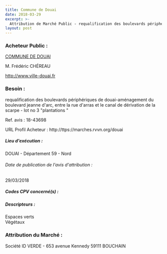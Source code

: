 ```yaml
---
title: Commune de Douai
date: 2018-03-29
excerpt: >-
  Attribution de Marché Public - requalification des boulevards périphériques de douai-aménagement du boulevard jeanne d'arc, entre la rue d'arras et le canal de dérivation de la scarpe - lot no 3 "plantations "
layout: post
---
```


### Acheteur Public : 
<a href="/acheteur-135/siren-215901786"> COMMUNE DE DOUAI</a><br/>

M. Frédéric CHÉREAU




http://www.ville-douai.fr
### Besoin :

requalification des boulevards périphériques de douai-aménagement du boulevard jeanne d'arc, entre la rue d'arras et le canal de dérivation de la scarpe - lot no 3 "plantations "

Ref. avis : 18-43698

URL Profil Acheteur : http://ttps://marches.rvvn.org/douai

##### Lieu d'exécution :

DOUAI - Département 59 - Nord

###### Date de publication de l'avis d'attribution : 
29/03/2018

##### Codes CPV concerné(s) :

##### Descripteurs :
Espaces verts <br/>
Végétaux <br/>

### Attribution du Marché :
Société ID VERDE - 653 avenue Kennedy 59111 BOUCHAIN <br/>
